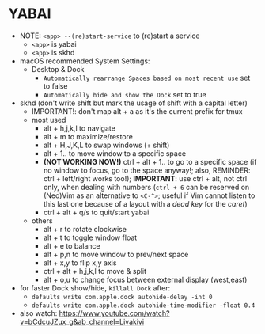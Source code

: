 YABAI
=====

- NOTE: `<app> --(re)start-service` to (re)start a service
  - `<app>` is yabai
  - `<app>` is skhd
- macOS recommended System Settings:
  - Desktop & Dock
    - `Automatically rearrange Spaces based on most recent use` set to false
    - `Automatically hide and show the Dock` set to true
- skhd (don't write shift but mark the usage of shift with a capital letter)
  - IMPORTANT!: don't map alt + a as it's the current prefix for tmux
  - most used
    - alt + h,j,k,l to navigate
    - alt + m to maximize/restore
    - alt + H,J,K,L to swap windows (+ shift)
    - alt + 1.. to move window to a specific space
    - **(NOT WORKING NOW!)** ctrl + alt + 1.. to go to a specific space
      (if no window to focus, go to the space anyway!; also, REMINDER:
      ctrl + left/right works too!); **IMPORTANT**: use ctrl + alt, not
      ctrl only, when dealing with numbers (`ctrl + 6` can be reserved on
      (Neo)Vim as an alternative to `<C-^>`; useful if Vim cannot listen
      to this last one because of a layout with a *dead key* for the
      *caret*)
    - ctrl  + alt + q/s to quit/start yabai
  - others
    - alt + r to rotate clockwise
    - alt + t to toggle window float
    - alt + e to balance
    - alt + p,n to move window to prev/next space
    - alt + x,y to flip x,y axis
    - ctrl + alt + h,j,k,l to move & split
    - alt + o,u to change focus between external display (west,east)
- for faster Dock show/hide, `killall Dock` after:
  - `defaults write com.apple.dock autohide-delay -int 0`
  - `defaults write com.apple.dock autohide-time-modifier -float 0.4`
- also watch: https://www.youtube.com/watch?v=bCdcuJZux_g&ab_channel=Livakivi

